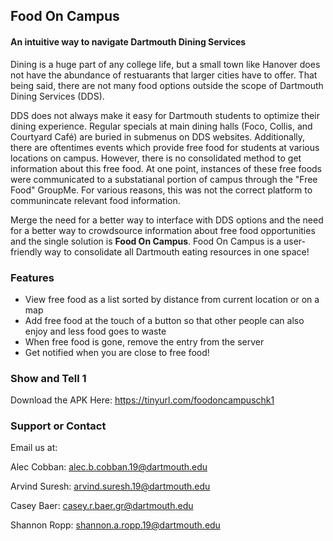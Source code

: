 ## Food On Campus 
#### An intuitive way to navigate Dartmouth Dining Services

Dining is a huge part of any college life, but a small town like Hanover does not have the abundance of restuarants that larger cities have to offer. 
That being said, there are not many food options outside the scope of Dartmouth Dining Services (DDS). 

DDS does not always make it easy for Dartmouth students to optimize their dining experience. 
Regular specials at main dining halls (Foco, Collis, and Courtyard Café) are buried in submenus on DDS websites. 
Additionally, there are oftentimes events which provide free food for students at various locations on campus. 
However, there is no consolidated method to get information about this free food. 
At one point, instances of these free foods were communicated to a substatianal portion of campus through the "Free Food" GroupMe. 
For various reasons, this was not the correct platform to communincate relevant food information. 

Merge the need for a better way to interface with DDS options and the need for a better way to crowdsource information about free food opportunities and the single solution is **Food On Campus**. 
Food On Campus is a user-friendly way to consolidate all Dartmouth eating resources in one space!

### Features

* View free food as a list sorted by distance from current location or on a map
* Add free food at the touch of a button so that other people can also enjoy and less food goes to waste
* When free food is gone, remove the entry from the server
* Get notified when you are close to free food!

### Show and Tell 1

Download the APK Here: https://tinyurl.com/foodoncampuschk1

### Support or Contact

Email us at: 

Alec Cobban: alec.b.cobban.19@dartmouth.edu

Arvind Suresh: arvind.suresh.19@dartmouth.edu

Casey Baer: casey.r.baer.gr@dartmouth.edu

Shannon Ropp: shannon.a.ropp.19@dartmouth.edu

